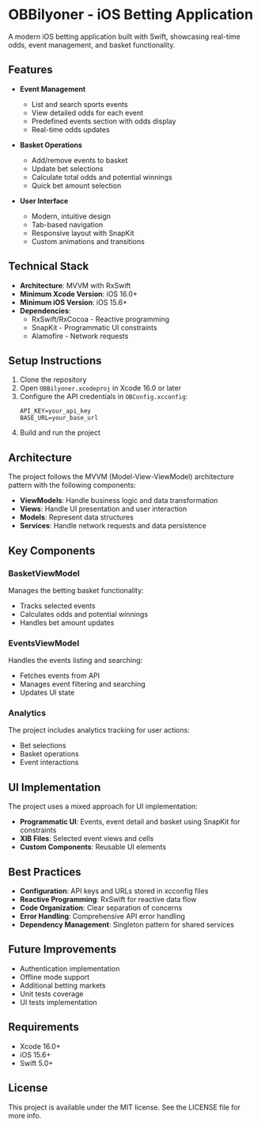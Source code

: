 # OBBilyoner - iOS Betting Application

A modern iOS betting application built with Swift, showcasing real-time odds, event management, and basket functionality.

## Features

- **Event Management**
  - List and search sports events
  - View detailed odds for each event
  - Predefined events section with odds display
  - Real-time odds updates

- **Basket Operations**
  - Add/remove events to basket
  - Update bet selections
  - Calculate total odds and potential winnings
  - Quick bet amount selection

- **User Interface**
  - Modern, intuitive design
  - Tab-based navigation
  - Responsive layout with SnapKit
  - Custom animations and transitions

## Technical Stack

- **Architecture**: MVVM with RxSwift
- **Minimum Xcode Version**: iOS 16.0+
- **Minimum iOS Version**: iOS 15.6+
- **Dependencies**:
  - RxSwift/RxCocoa - Reactive programming
  - SnapKit - Programmatic UI constraints
  - Alamofire - Network requests

## Setup Instructions

1. Clone the repository
2. Open `OBBilyoner.xcodeproj` in Xcode 16.0 or later
3. Configure the API credentials in `OBConfig.xcconfig`:
   ```
   API_KEY=your_api_key
   BASE_URL=your_base_url
   ```
4. Build and run the project

## Architecture

The project follows the MVVM (Model-View-ViewModel) architecture pattern with the following components:

- **ViewModels**: Handle business logic and data transformation
- **Views**: Handle UI presentation and user interaction
- **Models**: Represent data structures
- **Services**: Handle network requests and data persistence

## Key Components

### BasketViewModel

Manages the betting basket functionality:
- Tracks selected events
- Calculates odds and potential winnings
- Handles bet amount updates

### EventsViewModel

Handles the events listing and searching:
- Fetches events from API
- Manages event filtering and searching
- Updates UI state

### Analytics

The project includes analytics tracking for user actions:
- Bet selections
- Basket operations
- Event interactions

## UI Implementation

The project uses a mixed approach for UI implementation:
- **Programmatic UI**: Events, event detail and basket using SnapKit for constraints
- **XIB Files**: Selected event views and cells
- **Custom Components**: Reusable UI elements

## Best Practices

- **Configuration**: API keys and URLs stored in xcconfig files
- **Reactive Programming**: RxSwift for reactive data flow
- **Code Organization**: Clear separation of concerns
- **Error Handling**: Comprehensive API error handling
- **Dependency Management**: Singleton pattern for shared services

## Future Improvements

- Authentication implementation
- Offline mode support
- Additional betting markets
- Unit tests coverage
- UI tests implementation

## Requirements

- Xcode 16.0+
- iOS 15.6+
- Swift 5.0+

## License

This project is available under the MIT license. See the LICENSE file for more info.

